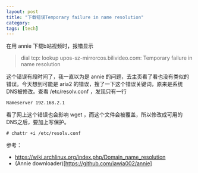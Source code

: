 ```yaml
---
layout: post
title: "下载错误Temporary failure in name resolution"
category: 
tags: [tech]
---
```


在用 annie 下载b站视频时，报错显示

> dial tcp: lookup upos-sz-mirrorcos.bilivideo.com: Temporary failure in name resolution

这个错误有段时间了，我一直以为是 annie 的问题，去主页看了看也没有类似的错误。今天想到可能是 aria2 的错误，搜了一下这个错误关键词，原来是系统DNS被修改。查看 /etc/resolv.conf ，发现只有一行

`Nameserver 192.168.2.1`

看了网上这个错误也会影响 wget ，而这个文件会被覆盖，所以修改成可用的DNS之后，要加上写保护。

`# chattr +i /etc/resolv.conf`


参考：

- https://wiki.archlinux.org/index.php/Domain_name_resolution
- (Annie downloader)[https://github.com/iawia002/annie]
